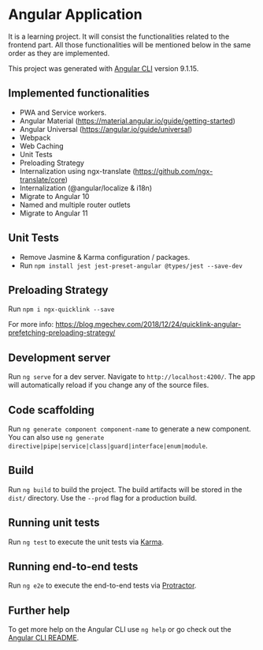 # Angular Application

It is a learning project. It will consist the functionalities related to the frontend part. All those functionalities 
will be mentioned below in the same order as they are implemented.

This project was generated with [Angular CLI](https://github.com/angular/angular-cli) version 9.1.15.

## Implemented functionalities

- PWA and Service workers.
- Angular Material (https://material.angular.io/guide/getting-started)
- Angular Universal (https://angular.io/guide/universal)
- Webpack
- Web Caching
- Unit Tests
- Preloading Strategy
- Internalization using ngx-translate (https://github.com/ngx-translate/core)
- Internalization (@angular/localize & i18n)
- Migrate to Angular 10
- Named and multiple router outlets
- Migrate to Angular 11

## Unit Tests

- Remove Jasmine & Karma configuration / packages. 
- Run `npm install jest jest-preset-angular @types/jest --save-dev`

## Preloading Strategy

Run `npm i ngx-quicklink --save`

For more info: https://blog.mgechev.com/2018/12/24/quicklink-angular-prefetching-preloading-strategy/

## Development server

Run `ng serve` for a dev server. Navigate to `http://localhost:4200/`. The app will automatically reload if you change any of the source files.

## Code scaffolding

Run `ng generate component component-name` to generate a new component. You can also use `ng generate directive|pipe|service|class|guard|interface|enum|module`.

## Build

Run `ng build` to build the project. The build artifacts will be stored in the `dist/` directory. Use the `--prod` flag for a production build.

## Running unit tests

Run `ng test` to execute the unit tests via [Karma](https://karma-runner.github.io).

## Running end-to-end tests

Run `ng e2e` to execute the end-to-end tests via [Protractor](http://www.protractortest.org/).

## Further help

To get more help on the Angular CLI use `ng help` or go check out the [Angular CLI README](https://github.com/angular/angular-cli/blob/master/README.md).
